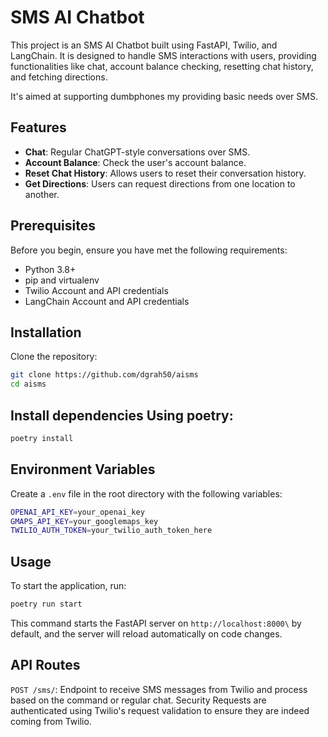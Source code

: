 # SMS AI Chatbot

This project is an SMS AI Chatbot built using FastAPI, Twilio, and LangChain. It is designed to handle SMS interactions with users, providing functionalities like chat, account balance checking, resetting chat history, and fetching directions.

It's aimed at supporting dumbphones my providing basic needs over SMS. 

## Features

- **Chat**: Regular ChatGPT-style conversations over SMS.
- **Account Balance**: Check the user's account balance.
- **Reset Chat History**: Allows users to reset their conversation history.
- **Get Directions**: Users can request directions from one location to another.

## Prerequisites

Before you begin, ensure you have met the following requirements:
- Python 3.8+
- pip and virtualenv
- Twilio Account and API credentials
- LangChain Account and API credentials

## Installation

Clone the repository:

```bash
git clone https://github.com/dgrah50/aisms
cd aisms
```


## Install dependencies Using poetry:

```bash
poetry install
```

## Environment Variables
Create a `.env` file in the root directory with the following variables:

```bash
OPENAI_API_KEY=your_openai_key
GMAPS_API_KEY=your_googlemaps_key
TWILIO_AUTH_TOKEN=your_twilio_auth_token_here
```

## Usage
To start the application, run:

```bash
poetry run start
```

This command starts the FastAPI server on `http://localhost:8000\` by default, and the server will reload automatically on code changes.

## API Routes

`POST /sms/`: Endpoint to receive SMS messages from Twilio and process based on the command or regular chat.
Security
Requests are authenticated using Twilio's request validation to ensure they are indeed coming from Twilio.


